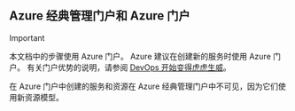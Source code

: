 ## <a name="azure-classic-management-portal-and-azure-portal"></a>Azure 经典管理门户和 Azure 门户
> [!IMPORTANT]
> 本文档中的步骤使用 Azure 门户。 Azure 建议在创建新的服务时使用 Azure 门户。 有关门户优势的说明，请参阅 [DevOps 开始变得虎虎生威](https://azure.microsoft.comhttp://portal.azure.cn)。 
> 
> 在 Azure 门户中创建的服务和资源在 Azure 经典管理门户中不可见，因为它们使用新资源模型。
> 
>